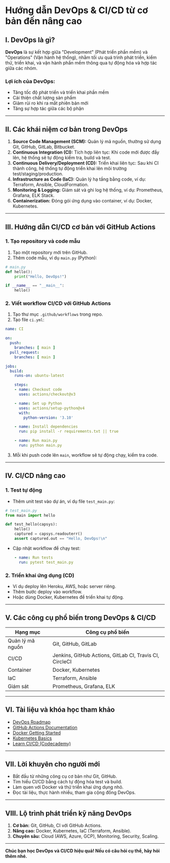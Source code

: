 # Hướng dẫn DevOps & CI/CD từ cơ bản đến nâng cao

## I. DevOps là gì?

**DevOps** là sự kết hợp giữa "Development" (Phát triển phần mềm) và "Operations" (Vận hành hệ thống), nhằm tối ưu quá trình phát triển, kiểm thử, triển khai, và vận hành phần mềm thông qua tự động hóa và hợp tác giữa các nhóm.

### Lợi ích của DevOps:
- Tăng tốc độ phát triển và triển khai phần mềm
- Cải thiện chất lượng sản phẩm
- Giảm rủi ro khi ra mắt phiên bản mới
- Tăng sự hợp tác giữa các bộ phận

---

## II. Các khái niệm cơ bản trong DevOps

1. **Source Code Management (SCM):** Quản lý mã nguồn, thường sử dụng Git, GitHub, GitLab, Bitbucket.
2. **Continuous Integration (CI):** Tích hợp liên tục: Khi code mới được đẩy lên, hệ thống sẽ tự động kiểm tra, build và test.
3. **Continuous Delivery/Deployment (CD):** Triển khai liên tục: Sau khi CI thành công, hệ thống tự động triển khai lên môi trường test/staging/production.
4. **Infrastructure as Code (IaC):** Quản lý hạ tầng bằng code, ví dụ: Terraform, Ansible, CloudFormation.
5. **Monitoring & Logging:** Giám sát và ghi log hệ thống, ví dụ: Prometheus, Grafana, ELK Stack.
6. **Containerization:** Đóng gói ứng dụng vào container, ví dụ: Docker, Kubernetes.

---

## III. Hướng dẫn CI/CD cơ bản với GitHub Actions

### 1. Tạo repository và code mẫu

1. Tạo một repository mới trên GitHub.
2. Thêm code mẫu, ví dụ `main.py` (Python):

```python
# main.py
def hello():
    print("Hello, DevOps!")

if __name__ == "__main__":
    hello()
```

### 2. Viết workflow CI/CD với GitHub Actions

1. Tạo thư mục `.github/workflows` trong repo.
2. Tạo file `ci.yml`:

```yaml
name: CI

on:
  push:
    branches: [ main ]
  pull_request:
    branches: [ main ]

jobs:
  build:
    runs-on: ubuntu-latest

    steps:
    - name: Checkout code
      uses: actions/checkout@v3

    - name: Set up Python
      uses: actions/setup-python@v4
      with:
        python-version: '3.10'

    - name: Install dependencies
      run: pip install -r requirements.txt || true

    - name: Run main.py
      run: python main.py
```

3. Mỗi khi push code lên `main`, workflow sẽ tự động chạy, kiểm tra code.

---

## IV. CI/CD nâng cao

### 1. Test tự động

- Thêm unit test vào dự án, ví dụ file `test_main.py`:

```python
# test_main.py
from main import hello

def test_hello(capsys):
    hello()
    captured = capsys.readouterr()
    assert captured.out == "Hello, DevOps!\n"
```

- Cập nhật workflow để chạy test:

```yaml
    - name: Run tests
      run: pytest test_main.py
```

### 2. Triển khai ứng dụng (CD)

- Ví dụ deploy lên Heroku, AWS, hoặc server riêng.
- Thêm bước deploy vào workflow.
- Hoặc dùng Docker, Kubernetes để triển khai tự động.

---

## V. Các công cụ phổ biến trong DevOps & CI/CD

| Hạng mục         | Công cụ phổ biến           |
|------------------|---------------------------|
| Quản lý mã nguồn | Git, GitHub, GitLab       |
| CI/CD            | Jenkins, GitHub Actions, GitLab CI, Travis CI, CircleCI |
| Container        | Docker, Kubernetes        |
| IaC              | Terraform, Ansible        |
| Giám sát         | Prometheus, Grafana, ELK  |

---

## VI. Tài liệu và khóa học tham khảo

- [DevOps Roadmap](https://roadmap.sh/devops)
- [GitHub Actions Documentation](https://docs.github.com/en/actions)
- [Docker Getting Started](https://docs.docker.com/get-started/)
- [Kubernetes Basics](https://kubernetes.io/docs/tutorials/kubernetes-basics/)
- [Learn CI/CD (Codecademy)](https://www.codecademy.com/learn/learn-cicd)

---

## VII. Lời khuyên cho người mới

- Bắt đầu từ những công cụ cơ bản như Git, GitHub.
- Tìm hiểu CI/CD bằng cách tự động hóa test và build.
- Làm quen với Docker và thử triển khai ứng dụng nhỏ.
- Đọc tài liệu, thực hành nhiều, tham gia cộng đồng DevOps.

---

## VIII. Lộ trình phát triển kỹ năng DevOps

1. **Cơ bản:** Git, GitHub, CI với GitHub Actions.
2. **Nâng cao:** Docker, Kubernetes, IaC (Terraform, Ansible).
3. **Chuyên sâu:** Cloud (AWS, Azure, GCP), Monitoring, Security, Scaling.

---

**Chúc bạn học DevOps và CI/CD hiệu quả! Nếu có câu hỏi cụ thể, hãy hỏi thêm nhé.**